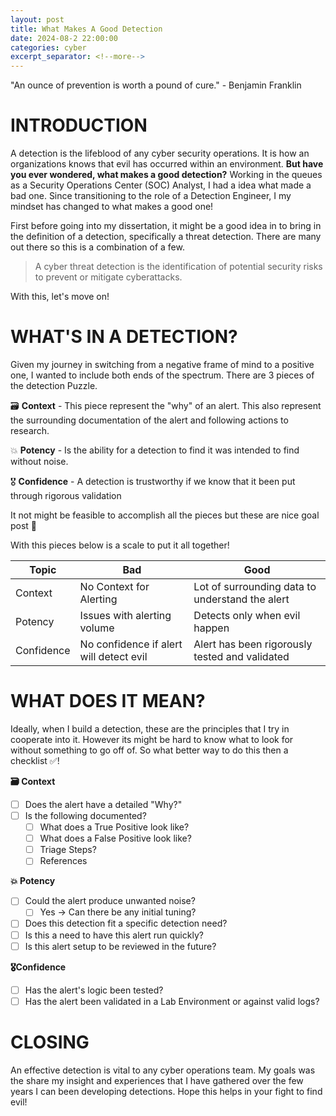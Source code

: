 ```yaml
---
layout: post
title: What Makes A Good Detection
date: 2024-08-2 22:00:00
categories: cyber
excerpt_separator: <!--more-->
---
```


"An ounce of prevention is worth a pound of cure." - Benjamin Franklin

<!--more-->

# INTRODUCTION

A detection is the lifeblood of any cyber security operations.  It is how an organizations knows that evil has occurred within an environment.  **But have you ever wondered, what makes a good detection?**  Working in the queues as a Security Operations Center (SOC) Analyst, I had a idea what made a bad one.  Since transitioning to the role of a Detection Engineer, I my mindset  has changed to what makes a good one!

First before going into my dissertation, it might be a good idea in to bring in the definition of a detection, specifically a threat detection.  There are many out there so this is a combination of a few. 

> A cyber threat detection is the  identification of potential security risks to  prevent or mitigate cyberattacks.

With this, let's move on!

# WHAT'S IN A DETECTION?

Given my journey in switching from a negative frame of mind to a positive one, I wanted to include both ends of the spectrum.   There are 3 pieces of the detection Puzzle.  


🗃️ **Context** - This piece represent the "why" of an alert.  This also represent the surrounding documentation of the alert and following actions to research. 

💥 **Potency** - Is the ability for a detection to find it was intended to find without noise.

🎖️ **Confidence** - A detection is trustworthy if we know that it been put through rigorous validation

It not might be feasible to accomplish all the pieces but these are nice goal post 🥅

With this pieces below is a scale to put it all together!

| Topic      | Bad                                    | Good                                         |
| ---------- | -------------------------------------- | -------------------------------------------- |
| Context    | No Context for Alerting                 | Lot of surrounding data to understand the alert |
| Potency    | Issues with alerting volume      | Detects only when evil happen                |
| Confidence | No confidence if alert will detect evil  | Alert has been rigorously tested and validated |

# WHAT DOES IT MEAN?

Ideally, when I build a detection, these are the principles that I try in cooperate into it.  However its might be hard to know what to look for without something to go off of.  So what better way to do this then a checklist ✅! 

**🗃️ Context**
- [ ] Does the alert have a detailed "Why?"
- [ ] Is the following documented?
	- [ ] What does a True Positive look like? 
	- [ ] What does a False Positive look like?
	- [ ] Triage Steps?
	- [ ] References

**💥 Potency**
- [ ] Could the alert produce unwanted noise?
	- [ ] Yes -> Can there be any initial tuning? 
- [ ] Does this detection fit a specific detection need? 
- [ ] Is this a need to have this alert run quickly?
- [ ] Is this alert setup to be reviewed in the  future?

**🎖️Confidence**
- [ ] Has the alert's logic been tested?
- [ ] Has the alert been validated in a Lab Environment or against valid logs?

# CLOSING

An effective detection is vital to any cyber operations team.  My goals was the share my insight and experiences that I have gathered over the few years I can been developing detections.  Hope this helps in your fight to find evil!  